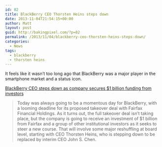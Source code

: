 ```yaml
---
id: 82
title: BlackBerry CEO Thorsten Heins steps down
date: 2013-11-04T21:54:15+00:00
author: Matt
layout: post
guid: http://bakingpixel.com/?p=82
permalink: /2013/11/04/blackberry-ceo-thorsten-heins-steps-down/
categories:
  - News
tags:
  - blackberry
  - thorsten heins
---
```

It feels like it wasn&#8217;t too long ago that BlackBerry was a major player in the smartphone market and a status icon.

[BlackBerry CEO steps down as company secures $1 billion funding from investors](http://www.theverge.com/2013/11/4/5064278/blackberry-ceo-steps-down-as-company-secures-1-billion-funding-from)

> Today was always going to be a momentous day for BlackBerry, with a looming deadline for its proposed takeover deal with Fairfax Financial Holdings. As it turns out, the full takeover deal isn&#8217;t taking place, but the company is going to receive an investment of $1 billion from Fairfax and a group of other institutional investors as it seeks to steer a new course. That will involve some major reshuffling at board level, starting with CEO Thorsten Heins, who is stepping down to be replaced by interim CEO John S. Chen.
